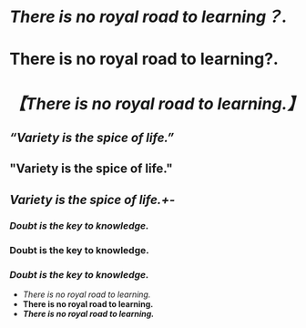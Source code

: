 # *There is no royal road to learning？.*
# **There is no royal road to learning?.**
# ***【There is no royal road to learning.】***

## *“Variety is the spice of life.”*
## **"Variety is the spice of life."**
## ***Variety is the spice of life.+-***

### *Doubt is the key to knowledge.*
### **Doubt is the key to knowledge.**
### ***Doubt is the key to knowledge.***


- *There is no royal road to learning.*
- **There is no royal road to learning.**
- ***There is no royal road to learning.***
